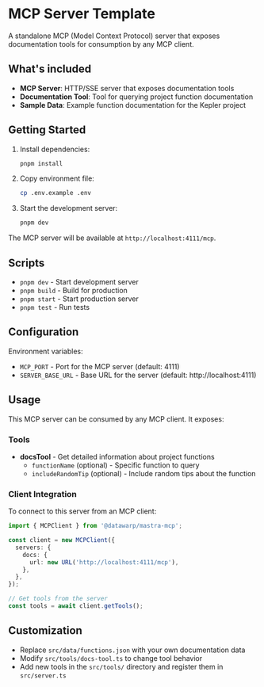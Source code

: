 # MCP Server Template

A standalone MCP (Model Context Protocol) server that exposes documentation tools for consumption by any MCP client.

## What's included

- **MCP Server**: HTTP/SSE server that exposes documentation tools
- **Documentation Tool**: Tool for querying project function documentation
- **Sample Data**: Example function documentation for the Kepler project

## Getting Started

1. Install dependencies:

   ```bash
   pnpm install
   ```

2. Copy environment file:

   ```bash
   cp .env.example .env
   ```

3. Start the development server:
   ```bash
   pnpm dev
   ```

The MCP server will be available at `http://localhost:4111/mcp`.

## Scripts

- `pnpm dev` - Start development server
- `pnpm build` - Build for production
- `pnpm start` - Start production server
- `pnpm test` - Run tests

## Configuration

Environment variables:

- `MCP_PORT` - Port for the MCP server (default: 4111)
- `SERVER_BASE_URL` - Base URL for the server (default: http://localhost:4111)

## Usage

This MCP server can be consumed by any MCP client. It exposes:

### Tools

- **docsTool** - Get detailed information about project functions
  - `functionName` (optional) - Specific function to query
  - `includeRandomTip` (optional) - Include random tips about the function

### Client Integration

To connect to this server from an MCP client:

```typescript
import { MCPClient } from '@datawarp/mastra-mcp';

const client = new MCPClient({
  servers: {
    docs: {
      url: new URL('http://localhost:4111/mcp'),
    },
  },
});

// Get tools from the server
const tools = await client.getTools();
```

## Customization

- Replace `src/data/functions.json` with your own documentation data
- Modify `src/tools/docs-tool.ts` to change tool behavior
- Add new tools in the `src/tools/` directory and register them in `src/server.ts`
